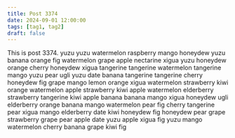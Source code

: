 ```yaml
---
title: Post 3374
date: 2024-09-01 12:00:00
tags: [tag1, tag2]
draft: false
---
```

This is post 3374.
yuzu
yuzu
watermelon
raspberry
mango
honeydew
yuzu
banana
orange
fig
watermelon
grape
apple
nectarine
xigua
yuzu
honeydew
orange
cherry
honeydew
xigua
tangerine
tangerine
watermelon
tangerine
mango
yuzu
pear
ugli
yuzu
date
banana
tangerine
tangerine
cherry
honeydew
fig
grape
mango
lemon
orange
xigua
watermelon
strawberry
kiwi
orange
watermelon
apple
strawberry
kiwi
apple
watermelon
elderberry
strawberry
tangerine
kiwi
apple
banana
banana
mango
xigua
honeydew
ugli
elderberry
orange
banana
mango
watermelon
pear
fig
cherry
tangerine
pear
xigua
mango
elderberry
date
kiwi
honeydew
fig
honeydew
pear
grape
strawberry
grape
pear
apple
date
yuzu
apple
xigua
fig
yuzu
mango
watermelon
cherry
banana
grape
kiwi
fig
